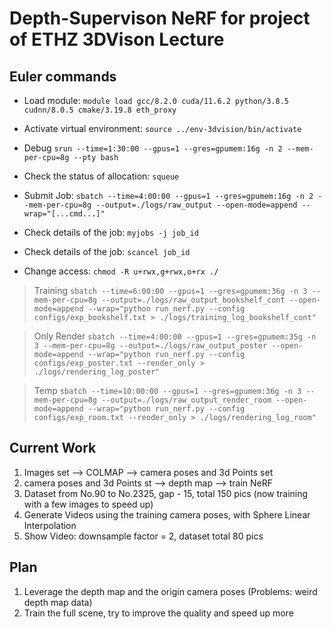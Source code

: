 # Depth-Supervison NeRF for project of ETHZ 3DVison Lecture

## Euler commands
* Load module: `module load gcc/8.2.0 cuda/11.6.2 python/3.8.5 cudnn/8.0.5 cmake/3.19.8 eth_proxy`

* Activate virtual environment: `source ../env-3dvision/bin/activate`

* Debug `srun --time=1:30:00 --gpus=1 --gres=gpumem:16g -n 2 --mem-per-cpu=8g --pty bash`
* Check the status of allocation: `squeue`

* Submit Job: `sbatch --time=4:00:00 --gpus=1 --gres=gpumem:16g -n 2 --mem-per-cpu=8g --output=./logs/raw_output --open-mode=append --wrap="[...cmd...]"`
* Check details of the job: `myjobs -j job_id`
* Check details of the job: `scancel job_id`

* Change access: `chmod -R u+rwx,g+rwx,o+rx ./`

> Training `sbatch --time=6:00:00 --gpus=1 --gres=gpumem:36g -n 3 --mem-per-cpu=8g --output=./logs/raw_output_bookshelf_cont --open-mode=append --wrap="python run_nerf.py --config configs/exp_bookshelf.txt > ./logs/training_log_bookshelf_cont"`

> Only Render `sbatch --time=4:00:00 --gpus=1 --gres=gpumem:35g -n 3 --mem-per-cpu=8g --output=./logs/raw_output_poster --open-mode=append --wrap="python run_nerf.py --config configs/exp_poster.txt --render_only > ./logs/rendering_log_poster"`

> Temp `sbatch --time=10:00:00 --gpus=1 --gres=gpumem:36g -n 3 --mem-per-cpu=8g --output=./logs/raw_output_render_room --open-mode=append --wrap="python run_nerf.py --config configs/exp_room.txt --render_only > ./logs/rendering_log_room"`

## Current Work

1. Images set --> COLMAP --> camera poses and 3d Points set
2. camera poses and 3d Points st --> depth map --> train NeRF
3. Dataset from No.90 to No.2325, gap - 15, total 150 pics (now training with a few images to speed up)
4. Generate Videos using the training camera poses, with Sphere Linear Interpolation
5. Show Video: downsample factor = 2, dataset total 80 pics

## Plan

1. Leverage the depth map and the origin camera poses (Problems: weird depth map data)
2. Train the full scene, try to improve the quality and speed up more

